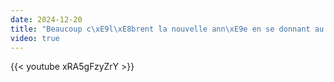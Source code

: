 ```yaml
---
date: 2024-12-20
title: "Beaucoup c\xE9l\xE8brent la nouvelle ann\xE9e en se donnant au Diable"
video: true
---
```



{{< youtube xRA5gFzyZrY >}}
